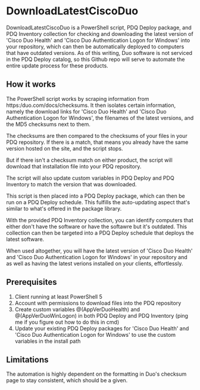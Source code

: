 # DownloadLatestCiscoDuo

DownloadLatestCiscoDuo is a PowerShell script, PDQ Deploy package, and PDQ Inventory collection for checking and downloading the latest version of 'Cisco Duo Health' and 'Cisco Duo Authentication Logon for Windows' into your repository, which can then be automatically deployed to computers that have outdated versions. As of this writing, Duo software is not serviced in the PDQ Deploy catalog, so this Github repo will serve to automate the entire update process for these products.

## How it works

The PowerShell script works by scraping information from https:/duo.com/docs/checksums. It then isolates certain information, namely the download links for 'Cisco Duo Health' and 'Cisco Duo Authentication Logon for Windows', the filenames of the latest versions, and the MD5 checksums next to them.

The checksums are then compared to the checksums of your files in your PDQ repository. If there is a match, that means you already have the same version hosted on the site, and the script stops.

But if there isn't a checksum match on either product, the script will download that installation file into your PDQ repository. 

The script will also update custom variables in PDQ Deploy and PDQ Inventory to match the version that was downloaded.

This script is then placed into a PDQ Deploy package, which can then be run on a PDQ Deploy schedule. This fulfills the auto-updating aspect that's similar to what's offered in the package library.

With the provided PDQ Inventory collection, you can identify computers that either don't have the software or have the softawre but it's outdated. This collection can then be targeted into a PDQ Deploy schedule that deploys the latest software.

When used altogether, you will have the latest version of 'Cisco Duo Health' and 'Cisco Duo Authentication Logon for Windows' in your repository and as well as having the latest verions installed on your clients, effortlessly.

## Prerequisites

1. Client running at least PowerShell 5
2. Account with permissions to download files into the PDQ repository
3. Create custom variables @(AppVerDuoHealth) and @(AppVerDuoWinLogon) in both PDQ Deploy and PDQ Inventory (ping me if you figure out how to do this in cmd)
4. Update your existing PDQ Deploy packages for 'Cisco Duo Health' and 'Cisco Duo Authentication Logon for Windows' to use the custom variables in the install path

## Limitations

The automation is highly dependent on the formatting in Duo's checksum page to stay consistent, which should be a given.
